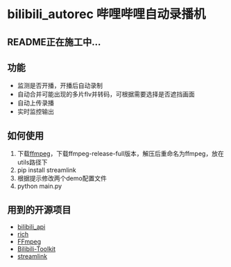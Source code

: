 # bilibili_autorec  哔哩哔哩自动录播机

## README正在施工中...

## 功能

* 监测是否开播，开播后自动录制
* 自动合并可能出现的多片flv并转码，可根据需要选择是否遮挡画面
* 自动上传录播
* 实时监控输出

## 如何使用

1. 下载[ffmpeg](https://www.gyan.dev/ffmpeg/builds/)，下载ffmpeg-release-full版本，解压后重命名为ffmpeg，放在utils路径下
2. pip install streamlink
3. 根据提示修改两个demo配置文件
4. python main.py

## 用到的开源项目

* [bilibili_api](https://github.com/Passkou/bilibili_api)
* [rich](https://github.com/willmcgugan/rich)
* [FFmpeg](https://github.com/FFmpeg/FFmpeg)
* [Bilibili-Toolkit](https://github.com/Hsury/Bilibili-Toolkit)
* [streamlink](https://github.com/streamlink/streamlink)